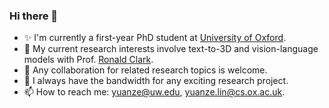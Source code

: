 ### Hi there 👋

- ✨ I'm currently a first-year PhD student at [University of Oxford](https://www.ox.ac.uk/).
- 🔭 My current research interests involve text-to-3D and vision-language models with Prof. [Ronald Clark](https://www.cs.ox.ac.uk/people/ronald.clark/).
- 🌱 Any collaboration for related research topics is welcome.
- 👯 I always have the bandwidth for any exciting research project.
- 📫 How to reach me: yuanze@uw.edu, yuanze.lin@cs.ox.ac.uk.

